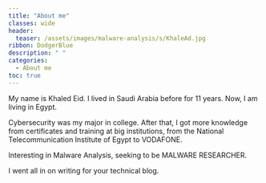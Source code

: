 ```yaml
---
title: "About me"
classes: wide
header:
  teaser: /assets/images/malware-analysis/s/KhaleAd.jpg
ribbon: DodgerBlue
description: " "
categories:
  - About me
toc: true
---
```

My name is Khaled Eid.
I lived in Saudi Arabia before for 11 years. Now, I am living in Egypt.


Cybersecurity was my major in college. After that, I got more knowledge from certificates and training at big institutions, from the National Telecommunication Institute of Egypt to VODAFONE.

Interesting in Malware Analysis, seeking to be MALWARE RESEARCHER.



I went all in on writing for your technical blog.
